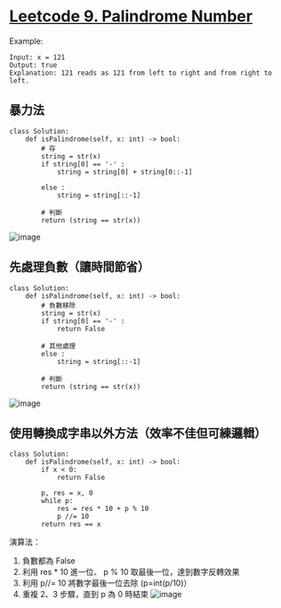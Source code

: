 # [Leetcode 9. Palindrome Number](https://leetcode.com/problems/palindrome-number/)

Example:
```
Input: x = 121
Output: true
Explanation: 121 reads as 121 from left to right and from right to left.
```

## 暴力法
```python3=
class Solution:
    def isPalindrome(self, x: int) -> bool:
        # 存
        string = str(x)
        if string[0] == '-' :
            string = string[0] + string[0::-1]
            
        else :
            string = string[::-1]
                        
        # 判斷
        return (string == str(x))
```
![image](https://user-images.githubusercontent.com/69243911/148691628-a7944ea4-00d0-436e-89e4-299b5e8a75bb.png)

## 先處理負數（讓時間節省）
```python3=
class Solution:
    def isPalindrome(self, x: int) -> bool:
        # 負數移除
        string = str(x)
        if string[0] == '-' :
            return False
        
        # 其他處理
        else :
            string = string[::-1]
                        
        # 判斷
        return (string == str(x))
```
![image](https://user-images.githubusercontent.com/69243911/148691866-d8305c4d-be8c-4add-bc0d-60083c52eb1c.png)

## 使用轉換成字串以外方法（效率不佳但可練邏輯）
```python3=
class Solution:
    def isPalindrome(self, x: int) -> bool:
        if x < 0:
            return False
        
        p, res = x, 0
        while p:
            res = res * 10 + p % 10
            p //= 10
        return res == x
```
演算法：
1. 負數都為 False
2. 利用 res * 10 進一位、 p % 10 取最後一位，達到數字反轉效果
3. 利用 p//= 10 將數字最後一位去除 (p=int(p/10)）
4. 重複 2、3 步驟，直到 p 為 0 時結束
![image](https://user-images.githubusercontent.com/69243911/148692305-95adbff8-5f67-4e3d-8709-f51651c4c851.png)



